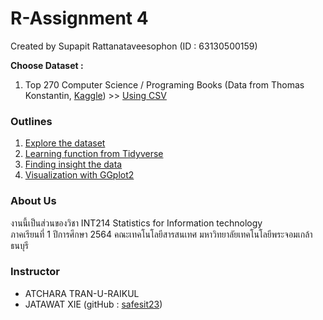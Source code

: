 # R-Assignment 4

Created by Supapit Rattanataveesophon (ID : 63130500159)

**Choose Dataset :**
1. Top 270 Computer Science / Programing Books (Data from Thomas Konstantin, [Kaggle](https://www.kaggle.com/thomaskonstantin/top-270-rated-computer-science-programing-books)) >> [Using CSV](https://raw.githubusercontent.com/safesit23/INT214-Statistics/main/datasets/prog_book.csv)


### Outlines
1. [Explore the dataset](https://github.com/sit-2021-int214/021-Worldwide-Blockbusters-2019-1977/blob/main/assignment/HW04/HW04_63130500159/explore_dataset.md)
2. [Learning function from Tidyverse]()
3. [Finding insight the data]()
4. [Visualization with GGplot2]()

### About Us
งานนี้เป็นส่วนของวิชา INT214 Statistics for Information technology <br/> ภาคเรียนที่ 1 ปีการศึกษา 2564 คณะเทคโนโลยีสารสนเทศ มหาวิทยาลัยเทคโนโลยีพระจอมเกล้าธนบุรี
### Instructor
- ATCHARA TRAN-U-RAIKUL
- JATAWAT XIE (gitHub : [safesit23](https://github.com/safesit23))
